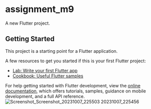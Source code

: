 # assignment_m9

A new Flutter project.

## Getting Started

This project is a starting point for a Flutter application.

A few resources to get you started if this is your first Flutter project:

- [Lab: Write your first Flutter app](https://docs.flutter.dev/get-started/codelab)
- [Cookbook: Useful Flutter samples](https://docs.flutter.dev/cookbook)

For help getting started with Flutter development, view the
[online documentation](https://docs.flutter.dev/), which offers tutorials,
samples, guidance on mobile development, and a full API reference.
![Screenshot_![Screenshot_20231007_225503](https://github.com/Minhaj-Mahim/assignment_m9/assets/144513919/0f27b33c-a473-479f-89e6-ed754572ea52)
20231007_225456](https://github.com/Minhaj-Mahim/assignment_m9/assets/144513919/6453cd38-993c-448a-90ff-05a30545e45b)

